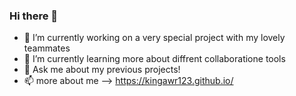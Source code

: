 ### Hi there 👋

- 🔭 I’m currently working on a very special project with my lovely teammates 
- 🌱 I’m currently learning more about diffrent collaboratione tools
- 💬 Ask me about my previous projects!
- 📫 more about me --> https://kingawr123.github.io/
<!--
**kingawr123/kingawr123** is a ✨ _special_ ✨ repository because its `README.md` (this file) appears on your GitHub profile.

Here are some ideas to get you started:

- 🔭 I’m currently working on ...
- 🌱 I’m currently learning ...
- 👯 I’m looking to collaborate on ...
- 🤔 I’m looking for help with ...
- 💬 Ask me about ...
- 📫 How to reach me: ...
- 😄 Pronouns: ...
- ⚡ Fun fact: ...
-->
